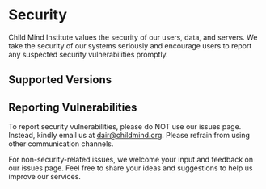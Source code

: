 # Security

Child Mind Institute values the security of our users, data, and servers. We take the security of our systems seriously and encourage users to report any suspected security vulnerabilities promptly.

## Supported Versions

## Reporting Vulnerabilities

To report security vulnerabilities, please do NOT use our issues page. Instead, kindly email us at dair@childmind.org. Please refrain from using other communication channels.

For non-security-related issues, we welcome your input and feedback on our issues page. Feel free to share your ideas and suggestions to help us improve our services.
